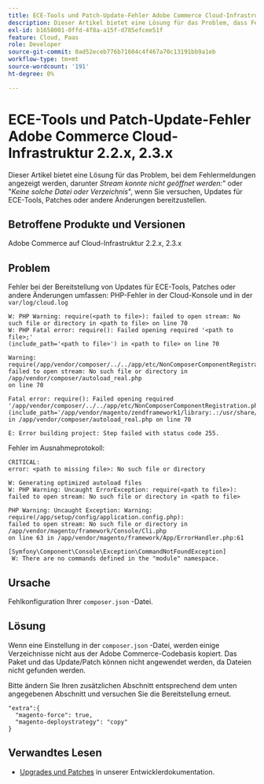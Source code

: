 ```yaml
---
title: ECE-Tools und Patch-Update-Fehler Adobe Commerce Cloud-Infrastruktur 2.2.x, 2.3.x
description: Dieser Artikel bietet eine Lösung für das Problem, dass Fehlermeldungen wie "*failed to open stream:*"oder "*No such file or directory*"angezeigt werden, wenn Sie versuchen, Updates für ECE-Tools, Patches oder andere Änderungen bereitzustellen.
exl-id: b1658001-0ffd-4f8a-a15f-d785efcee51f
feature: Cloud, Paas
role: Developer
source-git-commit: 0ad52eceb776b71604c4f467a70c13191bb9a1eb
workflow-type: tm+mt
source-wordcount: '191'
ht-degree: 0%

---
```


# ECE-Tools und Patch-Update-Fehler Adobe Commerce Cloud-Infrastruktur 2.2.x, 2.3.x

Dieser Artikel bietet eine Lösung für das Problem, bei dem Fehlermeldungen angezeigt werden, darunter *Stream konnte nicht geöffnet werden:*&quot; oder &quot;*Keine solche Datei oder Verzeichnis*&quot;, wenn Sie versuchen, Updates für ECE-Tools, Patches oder andere Änderungen bereitzustellen.

## Betroffene Produkte und Versionen

Adobe Commerce auf Cloud-Infrastruktur 2.2.x, 2.3.x

## Problem

Fehler bei der Bereitstellung von Updates für ECE-Tools, Patches oder andere Änderungen umfassen: PHP-Fehler in der Cloud-Konsole und in der `var/log/cloud.log`

```
W: PHP Warning: require(<path to file>): failed to open stream: No such file or directory in <path to file> on line 70
W: PHP Fatal error: require(): Failed opening required '<path to file>;'
(include_path='<path to file>') in <path to file> on line 70

Warning: require(/app/vendor/composer/../../app/etc/NonComposerComponentRegistration.php):
failed to open stream: No such file or directory in /app/vendor/composer/autoload_real.php
on line 70

Fatal error: require(): Failed opening required '/app/vendor/composer/../../app/etc/NonComposerComponentRegistration.php'
(include_path='/app/vendor/magento/zendframework1/library:.:/usr/share/php')
in /app/vendor/composer/autoload_real.php on line 70

E: Error building project: Step failed with status code 255.
```

Fehler im Ausnahmeprotokoll:

```
CRITICAL:
error: <path to missing file>: No such file or directory
```

```
W: Generating optimized autoload files
W: PHP Warning: Uncaught ErrorException: require(<path to file>):
failed to open stream: No such file or directory in <path to file>
```

```
PHP Warning: Uncaught Exception: Warning: require(/app/setup/config/application.config.php):
failed to open stream: No such file or directory in /app/vendor/magento/framework/Console/Cli.php
on line 63 in /app/vendor/magento/framework/App/ErrorHandler.php:61
```

```
[Symfony\Component\Console\Exception\CommandNotFoundException]
 W: There are no commands defined in the "module" namespace.
```

## Ursache

Fehlkonfiguration Ihrer `composer.json` -Datei.

## Lösung

Wenn eine Einstellung in der `composer.json` -Datei, werden einige Verzeichnisse nicht aus der Adobe Commerce-Codebasis kopiert. Das Paket und das Update/Patch können nicht angewendet werden, da Dateien nicht gefunden werden.

Bitte ändern Sie Ihren zusätzlichen Abschnitt entsprechend dem unten angegebenen Abschnitt und versuchen Sie die Bereitstellung erneut.

```
"extra":{
  "magento-force": true,
  "magento-deploystrategy": "copy"
}
```

## Verwandtes Lesen

* [Upgrades und Patches](https://devdocs.magento.com/guides/v2.3/cloud/project/project-upgrade-parent.html?itm_source=devdocs&amp;itm_medium=search_page&amp;itm_campaign=federated_search&amp;itm_term=update%20ece%20tools) in unserer Entwicklerdokumentation.
